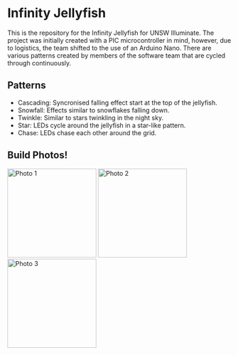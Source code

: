 # Infinity Jellyfish

This is the repository for the Infinity Jellyfish for UNSW Illuminate. The project was initially created with a PIC microcontroller in mind, however, due to logistics, the team shifted to the use of an Arduino Nano. There are various patterns created by members of the software team that are cycled through continuously.

## Patterns

* Cascading: Syncronised falling effect start at the top of the jellyfish.
* Snowfall: Effects similar to snowflakes falling down.
* Twinkle: Similar to stars twinkling in the night sky.
* Star: LEDs cycle around the jellyfish in a star-like pattern.
* Chase: LEDs chase each other around the grid.

## Build Photos!

<img src="media/photo1.jpg" alt="Photo 1" width="200"/>
<img src="media/photo2.jpg" alt="Photo 2" width="200"/>
<img src="media/photo3.jpg" alt="Photo 3" width="200"/>